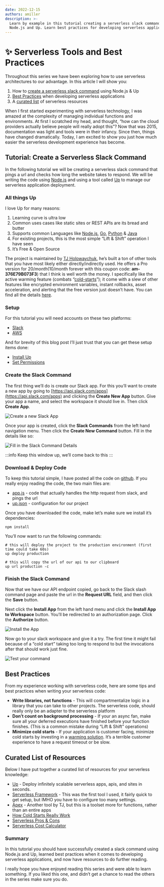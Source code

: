 ```yaml
---
date: 2022-12-15
authors: amiller
description: >-
  Learn by example in this tutorial creating a serverless slack command using
  Node.js and Up. Learn best practices for developing serverless applications.
---
```


# ✨ Serverless Tools and Best Practices

Throughout this series we have been exploring how to use serverless architectures to our advantage. In this article I will show you:

1. How to [create a serverless slack command](serverless-tools-and-best-practices.md#create-the-slack-command) using Node.js & Up
2. [Best Practices](serverless-tools-and-best-practices.md#best-practices) when developing serverless applications
3. A [curated list](serverless-tools-and-best-practices.md#curated-list-of-resources) of serverless resources

When I first started experimenting with serverless technology, I was amazed at the complexity of managing individual functions and environments. At first I scratched my head, and thought, “how can the cloud providers actually believe people will really adopt this”? Now that was 2015, documentation was light and tools were in their infancy. Since then, things have changed dramatically. Today, I am excited to show you just how much easier the serverless development experience has become.

## Tutorial: Create a Serverless Slack Command

In the following tutorial we will be creating a serverless slack command that pings a url and checks how long the website takes to respond. We will be writing the code using [Node.js](https://nodejs.org/) and using a tool called [Up](https://github.com/apex/up) to manage our serverless application deployment.

### All things Up

I love Up for many reasons:

1. Learning curve is ultra low
2. Common uses cases like static sites or REST APIs are its bread and butter
3. Supports common Languages like [Node.js](https://nodejs.org/), [Go](https://golang.org/), [Python](https://www.python.org/) & [Java](https://java.com/)
4. For existing projects, this is the most simple “Lift & Shift” operation I have seen
5. It’s Free & Open Source

The project is maintained by [TJ Holowaychuk](https://twitter.com/tjholowaychuk), he’s built a ton of other tools that you have most likely either directly/indirectly used. He offers a Pro version for $20/month ($10/month forever with this coupon code: **am-376E79B073F3**) that I think is well worth the money. I specifically like the active warming feature (combats “[cold-starts](https://hackernoon.com/im-afraid-you-re-thinking-about-aws-lambda-cold-starts-all-wrong-7d907f278a4f)”); it come with a slew of other features like encrypted environment variables, instant rollbacks, asset acceleration, and alerting that the free version just doesn’t have. You can find all the details [here](https://github.com/apex/up#pro-features).

### Setup

For this tutorial you will need accounts on these two platforms:

* [Slack](https://slack.com/)
* [AWS](https://aws.amazon.com/)

And for brevity of this blog post I’ll just trust that you can get these setup items done:

* [Install Up](https://up.docs.apex.sh/#installation)
* [Set Permissions](https://up.docs.apex.sh/#aws\_credentials)

### Create the Slack Command

The first thing we’ll do is create our Slack app. For this you’ll want to create a new app by going to [https://api.slack.com/apps](https://api.slack.com/apps) and clicking the **Create New App** button. Give your app a name, and select the workspace it should live in. Then click **Create App**.

![Create a new Slack App](https://pagertree.com/assets/img/posts/2018/03/21/slack-create-new-app-2.png)

Once your app is created, click the **Slack Commands** from the left hand navigation menu. Then click the **Create New Command** button. Fill in the details like so:

![Fill in the Slack Command Details](https://pagertree.com/assets/img/posts/2018/03/21/slack-create-new-command-2.png)

:::info
Keep this window up, we’ll come back to this
:::

### Download & Deploy Code

To keep this tutorial simple, I have posted all the code on [github](https://github.com/armiiller/up-slack-bot-ping). If you really enjoy reading the code, the two main files are:

* [app.js](https://github.com/armiiller/up-slack-bot-ping/blob/master/app.js) - code that actually handles the http request from slack, and pings the url
* [up.json](https://github.com/armiiller/up-slack-bot-ping/blob/master/up.json) - configuration for our project

Once you have downloaded the code, make let’s make sure we install it’s dependencies:

`npm install`

You’ll now want to run the following commands:

```shell-session
# this will deploy the project to the production environment (first time could take 60s)
up deploy production

# this will copy the url of our api to our clipboard
up url production -c
```

### Finish the Slack Command

Now that we have our API endpoint copied, go back to the Slack slash command page and paste the url in the **Request URL** field, and then click the **Save** button.

Next click the **Install App** from the left hand menu and click the **Install App to Workspace** button. You’ll be redirected to an authorization page. Click the **Authorize** button.

![Install the App](https://pagertree.com/assets/img/posts/2018/03/21/slack-install-app-1.png)

Now go to your slack workspace and give it a try. The first time it might fail because of a “cold start” taking too long to respond to but the invocations after that should work just fine.

![Test your command](https://pagertree.com/assets/img/posts/2018/03/21/slack-command-execute-1.png)

## Best Practices

From my experience working with serverless code, here are some tips and best practices when writing your serverless code:

* **Write libraries, not functions** - This will compartmentalize logic in a library that you can take to other projects. The serverless code, should really only be an adapter to the serverless platform
* **Don’t count on background processing** - If your an async fan, make sure all your deferred executions have finished before your function finishes. (This is a common mistake during “Lift & Shift” operations)
* **Minimize cold starts** - If your application is customer facing, minimize cold starts by investing in a [warming solution](https://up.docs.apex.sh/#configuration.lambda\_settings.active\_warming). It’s a terrible customer experience to have a request timeout or be slow.

## Curated List of Resources

Below I have put together a curated list of resources for your serverless knowledge:

* [Up](https://github.com/apex/up) - Deploy infinitely scalable serverless apps, apis, and sites in seconds.
* [Serverless Framework](https://github.com/serverless/serverless) - This was the first tool I used, it fairly quick to get setup, but IMHO you have to configure too many settings.
* [Apex](http://apex.run/) - Another tool by TJ, but this is a toolset more for functions, rather than an entire apps
* [How Cold Starts Really Work](https://hackernoon.com/im-afraid-you-re-thinking-about-aws-lambda-cold-starts-all-wrong-7d907f278a4f)
* [Serverless Pros & Cons](https://devops.com/go-serverless-pros-cons/)
* [Serverless Cost Calculator](http://serverlesscalc.com/)

### Summary

In this tutorial you should have successfully created a slack command using Node.js and Up, learned best practices when it comes to developing serverless applications, and now have resources to do further reading.

I really hope you have enjoyed reading this series and were able to learn something. If you liked this one, and didn’t get a chance to read the others in the series make sure you do.
